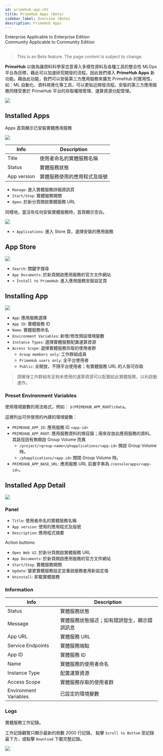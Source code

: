```yaml
---
id: primehub-app-cht
title: PrimeHub Apps (Beta)
sidebar_label: Overview (Beta)
description: PrimeHub Apps
---
```


<div class="label-sect">
  <div class="ee-only tooltip">Enterprise
    <span class="tooltiptext">Applicable to Enterprise Edition</span>
  </div>
  <div class="ce-only tooltip">Community
    <span class="tooltiptext">Applicable to Community Edition</span>
  </div>
</div>
<br>

> This is an Beta feature. The page content is subject to change.

**PrimeHub** 以做為讓資料科學家恣意導入多樣性資料及各種工具的整合性 MLOps 平台為目標，藉此可以加速研究開發的流程。因此我們導入 **PrimeHub Apps** 新功能。藉由此功能，我們可以安裝第三方應用服務來擴充 PrimeHub 的實用性，如：ML 自動化、資料視覺化等工具，可以更貼近開發流程。安裝的第三方應用服務同樣受惠於 PrimeHub 平台的存取權限管理、運算資源分配管理。

![](assets/app_overview.png)

## Installed Apps

Apps 首頁顯示已安裝實體應用服務

![](assets/app_landing_cards.png)

|Info|Description|
|----|-----------|
|Title| 使用者命名的實體服務名稱 |
|Status| 實體服務狀態|
|App version| 實體服務使用的應用程式及版號|


+ `Manage`: 進入實體服務詳細資訊頁
+ `Start/Stop`: 實體服務開關
+ `Open`: 於新分頁開啟實體服務 URL

同樣地，當沒有任何安裝實體服務時，首頁顯示空白。

![](assets/app_landing_empty.png)


+ `+ Applications`: 進入 Store 頁，選擇安裝的應用服務

## App Store

![](assets/app_store.png)

+ `Search`: 關鍵字搜尋
+ `App Documents`: 於新頁開啟應用服務的官方文件網站
+ `+ Install to PrimeHub`: 進入應用服務安裝設定頁


## Installing App

![](assets/app_mlflow.png)

+ `App`: 應用服務選擇
+ `App ID`: 實體服務 ID
+ `Name`: 實體服務命名
+ `Environment Variables`: 新增/修改預設環境變數
+ `Instance Types`: 選擇實體服務配置運算資源
+ `Access Scope`: 選擇實體服務存取的使用者群
  + `Group members only`: 工作群組成員
  + `PrimeHub users only`: 全平台使用者
  + `Public`: 全開放，不限平台使用者；有實體服務 URL 的人皆可存取

> 請確保工作群組有足夠未使用的運算資源可以配置給此實體服務，以利啟動運作。

### Preset Environment Variables

使用環境變數的用法格式，例如： `$(PRIMEHUB_APP_ROOT)/data`。

這裡列出可供使用的內建的環境變數：

+ `PRIMEHUB_APP_ID`: 應用服務 ID
`<app-id>`
+ `PRIMEHUB_APP_ROOT`:  應用服務資料的根目錄；用來存放此應用服務的資料。 其路徑因有無開啟 Group Volume 而異
  + `/project/<group-name>/phapplications/<app-id>` 開啟 Group Volume 時。
  + `/phapplications/<app-id>` 關閉 Group Volume 時。
+ `PRIMEHUB_APP_BASE_URL`: 應用服務 URL 前置字串為 `/console/apps/<app-id>`。

## Installed App Detail

![](assets/app_detail.png)

### Panel

+ `Title`: 使用者命名的實體服務名稱
+ `App version`: 使用的應用程式及版號
+ `Description`: 應用程式摘要

Action buttons:

+ `Open Web UI`: 於新分頁開啟實體服務 URL
+ `App Documents`: 於新頁開啟應用服務的官方文件網站
+ `Start/Stop`: 實體服務開關
+ `Update`: 變更實體服務設定並重啟服務套用新設定值
+ `Uninstall`: 卸載實體服務

### Information

|Info|Description|
|----|-----------|
|Status|實體服務狀態|
|Message|實體服務狀態描述；如有錯誤發生，顯示錯誤訊息 |
|App URL|實體服務 URL|
|Service Endpoints|  實體服務端點|
|App ID|實體服務 ID|
|Name|實體服務的使用者命名|
|Instance Type| 配置運算資源|
|Access Scope| 實體服務存取的使用者群|
|Environment Variables| 已設定的環境變數|

### Logs

實體服務工作記錄。

工作記錄觀覽只顯示最新的倒數 2000 行記錄。 點擊 `Scroll to Bottom` 至記錄最下方，或點擊 `Download` 下載完整記錄。

![](assets/app_log.png)
